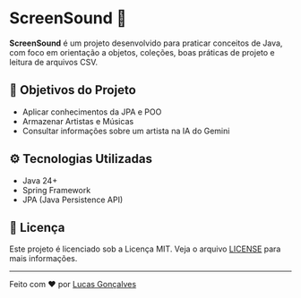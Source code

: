 # ScreenSound 🎵

**ScreenSound** é um projeto desenvolvido para praticar conceitos de Java, com foco em orientação a objetos, coleções, boas práticas de projeto e leitura de arquivos CSV.

## 🚀 Objetivos do Projeto

* Aplicar conhecimentos da JPA e POO
* Armazenar Artistas e Músicas
* Consultar informações sobre um artista na IA do Gemini

## ⚙️ Tecnologias Utilizadas

* Java 24+
* Spring Framework
* JPA (Java Persistence API)

## 📄 Licença

Este projeto é licenciado sob a Licença MIT. Veja o arquivo [LICENSE](LICENSE) para mais informações.

---

Feito com ❤️ por [Lucas Gonçalves](https://github.com/lgs8Lucas)
